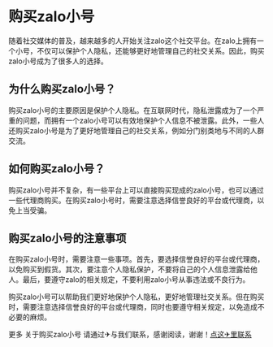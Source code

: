 # 购买zalo小号

随着社交媒体的普及，越来越多的人开始关注zalo这个社交平台。在zalo上拥有一个小号，不仅可以保护个人隐私，还能够更好地管理自己的社交关系。因此，购买zalo小号成为了很多人的选择。

## 为什么购买zalo小号？

购买zalo小号的主要原因是保护个人隐私。在互联网时代，隐私泄露成为了一个严重的问题，而拥有一个zalo小号可以有效地保护个人信息不被泄露。此外，一些人还购买zalo小号是为了更好地管理自己的社交关系，例如分门别类地与不同的人群交流。

## 如何购买zalo小号？

购买zalo小号并不复杂，有一些平台上可以直接购买现成的zalo小号，也可以通过一些代理商购买。在购买zalo小号时，需要注意选择信誉良好的平台或代理商，以免上当受骗。

## 购买zalo小号的注意事项

在购买zalo小号时，需要注意一些事项。首先，要选择信誉良好的平台或代理商，以免购买到假货。其次，要注意个人隐私保护，不要将自己的个人信息泄露给他人。最后，要遵守zalo的相关规定，不要利用zalo小号从事违法或不良行为。

购买zalo小号可以帮助我们更好地保护个人隐私，更好地管理社交关系。但在购买时，需要注意选择信誉良好的平台或代理商，同时也要遵守相关规定，以免造成不必要的麻烦。

更多 关于购买zalo小号 请通过✈与我们联系，感谢阅读，谢谢！[点这✈里联系](https://add.k02.cc)